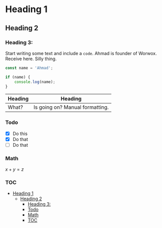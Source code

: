 

# Heading 1

## Heading 2

### Heading 3:

Start writing some text and include a `code`.
Ahmad is founder of Worwox. Receive here. Silly thing.

```js
const name = 'Ahmad';

if (name) {
    console.log(name);
}
```

| Heading | Heading                         |
|---------|---------------------------------|
| What?   | Is going on? Manual formatting. |

### Todo

- [x] Do this
- [x] Do that
- [ ] Do that

### Math

$x + y = z$

### TOC

- [Heading 1](#heading-1)
    - [Heading 2](#heading-2)
        - [Heading 3:](#heading-3)
        - [Todo](#todo)
        - [Math](#math)
        - [TOC](#toc)
